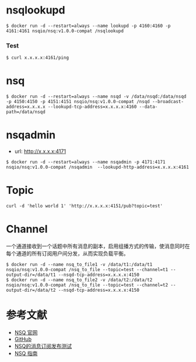 # nsqlookupd
```
$ docker run -d --restart=always --name lookupd -p 4160:4160 -p 4161:4161 nsqio/nsq:v1.0.0-compat /nsqlookupd
```

### Test
```
$ curl x.x.x.x:4161/ping
```

# nsq
```
$ docker run -d --restart=always --name nsqd -v /data/nsqd:/data/nsqd -p 4150:4150 -p 4151:4151 nsqio/nsq:v1.0.0-compat /nsqd --broadcast-address=x.x.x.x --lookupd-tcp-address=x.x.x.x:4160 --data-path=/data/nsqd
```


# nsqadmin
- url: http://x.x.x.x:4171
```
$ docker run -d --restart=always --name nsqadmin -p 4171:4171 nsqio/nsq:v1.0.0-compat /nsqadmin  --lookupd-http-address=x.x.x.x:4161
```


# Topic
```
curl -d 'hello world 1' 'http://x.x.x.x:4151/pub?topic=test'
```


# Channel
一个通道接收到一个话题中所有消息的副本，启用组播方式的传输，使消息同时在每个通道的所有订阅用户间分发，从而实现负载平衡。
```
$ docker run -d --name nsq_to_file1 -v /data/t1:/data/t1 nsqio/nsq:v1.0.0-compat /nsq_to_file --topic=test --channel=t1 --output-dir=/data/t1 --nsqd-tcp-address=x.x.x.x:4150
$ docker run -d --name nsq_to_file2 -v /data/t2:/data/t2 nsqio/nsq:v1.0.0-compat /nsq_to_file --topic=test --channel=t2 --output-dir=/data/t2 --nsqd-tcp-address=x.x.x.x:4150
```


# 参考文献
- [NSQ 官网](http://nsq.io/)
- [GitHub](https://github.com/nsqio/nsq)
- [NSQ的消息订阅发布测试](http://www.cnblogs.com/forrestsun/p/3892710.html)
- [NSQ 指南](http://udn.yyuap.com/doc/wiki/project/nsq-guide/docker.html)

